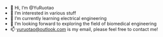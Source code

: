 - 👋 Hi, I’m @YuRuotao
- 👀 I’m interested in various stuff
- 🌱 I’m currently learning electrical engineering
- 💞️ I’m looking forward to exploring the field of biomedical engineering
- 📫 yuruotao@outlook.com is my email, please feel free to contact me!

<!---
YuRuotao/YuRuotao is a ✨ special ✨ repository because its `README.md` (this file) appears on your GitHub profile.
You can click the Preview link to take a look at your changes.
--->
